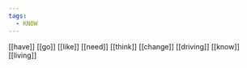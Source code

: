 ```yaml
---
tags:
  - KNOW
---
```

[[have]]
[[go]]
[[like]]
[[need]]
[[think]]
[[change]]
[[driving]]
[[know]]
[[living]]
